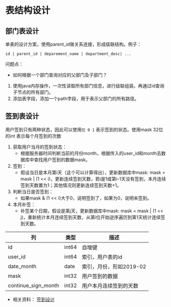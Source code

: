 # 表结构设计

## 部门表设计
单表的设计方案，使用parent_id做关系连接，形成级联结构。例子：
```
id | parent_id | deparement_name | department_desc| ...
```

问题点： 
- 如何根据一个部门查询对应的父部门及子部门？
1. 使用java内存操作，一次性读取所有部门信息，进行级联组装。再通过id查询子节点的所有部门。
2. 添加表字段，添加一个path字段，用于表示父部门的所有路径。

## 签到表设计
用户签到只有两种状态，因此可以使用`位 0 1` 表示签到的状态。使用mask 32位的int 表示每个月签到的次数
1. 获取用户当月的签到状态：
    - 根据服务器时间判断当前的月份month，根据传入的user_id和month去数据库中查找用户签到的数据mask。
2. 签到：
    - 假设当日是本月第i天（这个可以计算得出），更新数据库中mask: mask = mask | (1 << i)，更新连续签到天数，若i是1或第i-1天没有签到，本月连续签到天数置为1；其他情况则更新连续签到天数+1。
3. 判断当日是否签到：
    - 如果mask & (1 << i)大于0，说明签到了，如果为0，说明未签到。
4. 本月补签：
    - 补签某个日期，假设是第j天，更新数据库中mask: mask = mask | (1 << j)，重新统计本月连续签到天数，从第i位开始逆序遍历到第1天统计连续签到天数。


| 列 | 类型 | 描述 |
| --- | --- | ---|
|id|int64|自增键|
|user_id|int64|索引，用户表的id|
|date_month|date|索引，月份，形如2019-02|
|mask|int32|用户签到的数据|
|continue_sign_month|int32|用户本月连续签到的天数|

- 相关资料： [签到设计](https://blog.csdn.net/liyunlong41/article/details/86739134)